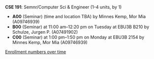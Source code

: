 **CSE 191**: Semnr/Computer Sci & Engineer (1–4 units, by 1)

- **A00** (Seminar) (time and location TBA) by Minnes Kemp, Mor Mia (A09746939)
- **B00** (Seminar) at 11:00 am–12:20 pm on Tuesday at EBU3B B210 by Schulze, Jurgen P. (A07491902)
- **C00** (Seminar) at 1:00 pm–1:50 pm on Monday at EBU3B 2154 by Minnes Kemp, Mor Mia (A09746939)

[Enrollment numbers over time](./CSE191.tsv)
